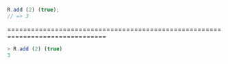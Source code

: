 ```javascript
R.add (2) (true);
// => 3
```

===============================================================================

```javascript
> R.add (2) (true)
3
```
